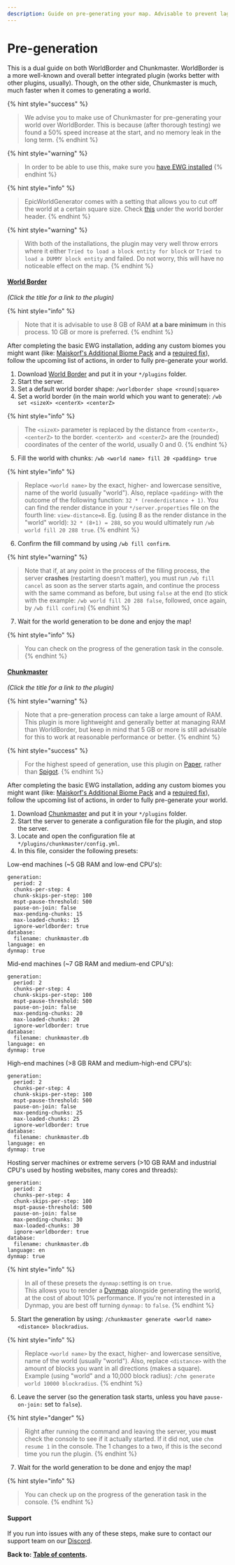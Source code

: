 ```yaml
---
description: Guide on pre-generating your map. Advisable to prevent lag.
---
```


# Pre-generation

This is a dual guide on both WorldBorder and Chunkmaster. WorldBorder is a more well-known and overall better integrated plugin \(works better with other plugins, usually\). Though, on the other side, Chunkmaster is much, much faster when it comes to generating a world.

{% hint style="success" %}
> We advise you to make use of Chunkmaster for pre-generating your world over WorldBorder. This is because \(after thorough testing\) we found a 50% speed increase at the start, and no memory leak in the long term.
{% endhint %}

{% hint style="warning" %}
> In order to be able to use this, make sure you [have EWG installed](basic-installation.md)
{% endhint %}

{% hint style="info" %}
> EpicWorldGenerator comes with a setting that allows you to cut off the world at a certain square size. Check [this](https://docs.dynamic-bytes.com/beginner/world-settings) under the world border header.
{% endhint %}

{% hint style="warning" %}
> With both of the installations, the plugin may very well throw errors where it either `Tried to load a block entity for block` or `Tried to load a DUMMY block entity` and failed. Do not worry, this will have no noticeable effect on the map.
{% endhint %}

#### [World Border](https://www.spigotmc.org/resources/worldborder.60905/)

_\(Click the title for a link to the plugin\)_

{% hint style="info" %}
> Note that it is advisable to use 8 GB of RAM **at a bare minimum** in this process. 10 GB or more is preferred.
{% endhint %}

After completing the basic EWG installation, adding any custom biomes you might want \(like: [Maiskorf's Additional Biome Pack](https://1drv.ms/u/s!AmrRJ70wu8OUgZFrT8lExKbsl8NSmw?e=CgumZH) and a [required fix](https://discord.com/channels/576841187256827905/576844840847802398/711257243953266755)\), follow the upcoming list of actions, in order to fully pre-generate your world.   
  
1. Download [World Border](https://www.spigotmc.org/resources/worldborder.60905/) and put it in your `*/plugins` folder.   
2. Start the server.   
3. Set a default world border shape: `/worldborder shape <round|square>`   
4. Set a world border \(in the main world which you want to generate\): `/wb set <sizeX> <centerX> <centerZ>`

{% hint style="info" %}
> The `<sizeX>` parameter is replaced by the distance from `<centerX>, <centerZ>` to the border. `<centerX> and <centerZ>` are the \(rounded\) coordinates of the center of the world, usually 0 and 0.
{% endhint %}

5. Fill the world with chunks: `/wb <world name> fill 20 <padding> true` 

{% hint style="info" %}
> Replace `<world name>` by the exact, higher- and lowercase sensitive, name of the world \(usually "world"\). Also, replace `<padding>` with the outcome of the following function: `32 * (renderdistance + 1)`. You can find the render distance in your `*/server.properties` file on the fourth line: `view-distance=8`. Eg. \(using 8 as the render distance in the "world" world\): `32 * (8+1) = 288`, so you would ultimately run `/wb world fill 20 288 true`.
{% endhint %}

6. Confirm the fill command by using `/wb fill confirm`. 

{% hint style="warning" %}
> Note that if, at any point in the process of the filling process, the server **crashes** \(restarting doesn't matter\), you must run `/wb fill cancel` as soon as the server starts again, and continue the process with the same command as before, but using `false` at the end \(to stick with the example: `/wb world fill 20 288 false`, followed, once again, by `/wb fill confirm`\)
{% endhint %}

7. Wait for the world generation to be done and enjoy the map! 

{% hint style="info" %}
> You can check on the progress of the generation task in the console.
{% endhint %}

#### [Chunkmaster](https://www.spigotmc.org/resources/chunkmaster.71351/)

_\(Click the title for a link to the plugin\)_

{% hint style="warning" %}
> Note that a pre-generation process can take a large amount of RAM. This plugin is more lightweight and generally better at managing RAM than WorldBorder, but keep in mind that 5 GB or more is still advisable for this to work at reasonable performance or better.
{% endhint %}

{% hint style="success" %}
> For the highest speed of generation, use this plugin on [Paper](https://papermc.io/downloads), rather than [Spigot](https://hub.spigotmc.org/jenkins/job/BuildTools/org.spigotmc$builder/lastBuild/).
{% endhint %}

After completing the basic EWG installation, adding any custom biomes you might want \(like: [Maiskorf's Additional Biome Pack](https://1drv.ms/u/s!AmrRJ70wu8OUgZFrT8lExKbsl8NSmw?e=CgumZH) and a [required fix](https://discord.com/channels/576841187256827905/576844840847802398/711257243953266755)\), follow the upcoming list of actions, in order to fully pre-generate your world. 

1. Download [Chunkmaster](https://www.spigotmc.org/resources/chunkmaster.71351/) and put it in your `*/plugins` folder.   
2. Start the server to generate a configuration file for the plugin, and stop the server.   
3. Locate and open the configuration file at `*/plugins/chunkmaster/config.yml`.   
4. In this file, consider the following presets:

Low-end machines \(~5 GB RAM and low-end CPU's\):

```text
generation:
  period: 2
  chunks-per-step: 4
  chunk-skips-per-step: 100
  mspt-pause-threshold: 500
  pause-on-join: false
  max-pending-chunks: 15
  max-loaded-chunks: 15
  ignore-worldborder: true
database:
  filename: chunkmaster.db
language: en
dynmap: true
```

Mid-end machines \(~7 GB RAM and medium-end CPU's\):

```text
generation:
  period: 2
  chunks-per-step: 4
  chunk-skips-per-step: 100
  mspt-pause-threshold: 500
  pause-on-join: false
  max-pending-chunks: 20
  max-loaded-chunks: 20
  ignore-worldborder: true
database:
  filename: chunkmaster.db
language: en
dynmap: true
```

High-end machines \(&gt;8 GB RAM and medium-high-end CPU's\):

```text
generation:
  period: 2
  chunks-per-step: 4
  chunk-skips-per-step: 100
  mspt-pause-threshold: 500
  pause-on-join: false
  max-pending-chunks: 25
  max-loaded-chunks: 25
  ignore-worldborder: true
database:
  filename: chunkmaster.db
language: en
dynmap: true
```

Hosting server machines or extreme servers \(&gt;10 GB RAM and industrial CPU's used by hosting websites, many cores and threads\):

```text
generation:
  period: 2
  chunks-per-step: 4
  chunk-skips-per-step: 100
  mspt-pause-threshold: 500
  pause-on-join: false
  max-pending-chunks: 30
  max-loaded-chunks: 30
  ignore-worldborder: true
database:
  filename: chunkmaster.db
language: en
dynmap: true
```

{% hint style="info" %}
> In all of these presets the `dynmap:`setting is on `true`.  
> This allows you to render a [Dynmap](https://shockbyte.com/billing/knowledgebase/92/How-to-Set-Up-Dynmap.html) alongside generating the world, at the cost of about 10% performance. If you're not interested in a Dynmap, you are best off turning `dynmap:` to `false`.
{% endhint %}

5. Start the generation by using: `/chunkmaster generate <world name> <distance> blockradius`.

{% hint style="info" %}
> Replace `<world name>` by the exact, higher- and lowercase sensitive, name of the world \(usually "world"\). Also, replace `<distance>` with the amount of blocks you want in all directions \(makes a square\). Example \(using "world" and a 10,000 block radius\): `/chm generate world 10000 blockradius`.
{% endhint %}

6. Leave the server \(so the generation task starts, unless you have `pause-on-join:` set to `false`\).

{% hint style="danger" %}
> Right after running the command and leaving the server, you **must** check the console to see if it actually started. If it did not, use `chm resume 1` in the console. The 1 changes to a two, if this is the second time you run the plugin.
{% endhint %}

7. Wait for the world generation to be done and enjoy the map!

{% hint style="info" %}
> You can check up on the progress of the generation task in the console.
{% endhint %}

#### Support

If you run into issues with any of these steps, make sure to contact our support team on our [Discord](https://discord.gg/Jq3ecb3).

**Back to:** [**Table of contents**](https://docs.dynamic-bytes.com/table-of-contents)**.**

